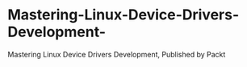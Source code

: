 # Mastering-Linux-Device-Drivers-Development-
Mastering Linux Device Drivers Development, Published by Packt
